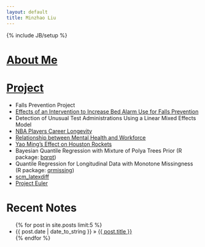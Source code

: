 ```yaml
---
layout: default
title: Minzhao Liu
---
```

{% include JB/setup %}

# [About Me](about.html)

# [Project](pages/project.html)

- Falls Prevention Project
- [Effects of an Intervention to Increase Bed Alarm Use for Falls Prevention](http://annals.org/article.aspx?articleid=1392191)
- Detection of Unusual Test Administrations Using a Linear Mixed Effects Model
- [NBA Players Career Longevity](pages/survival-report.pdf)
- [Relationship between Mental Health and Workforce](pages/multi-report.pdf)
- [Yao Ming’s Effect on Houston Rockets](pages/cda-report.pdf)
- Bayesian Quantile Regression with Mixture of Polya Trees Prior (R package: [bqrpt](https://github.com/liuminzhao/bqrpt.git))
- Quantile Regression for Longitudinal Data with Monotone Missingness (R package: [qrmissing](https://github.com/liuminzhao/qrmissing))
- [scm_latexdiff](pages/scm-latexdiff.html)
- [Project Euler](https://github.com/liuminzhao/eulerproject)


# Recent Notes

<ul class="posts">
{% for post in site.posts limit:5 %}
<li><span>{{ post.date | date_to_string }}</span> &raquo; <a href="{{ BASE_PATH }}{{ post.url }}">{{ post.title }}</a></li>
{% endfor %}
</ul>
